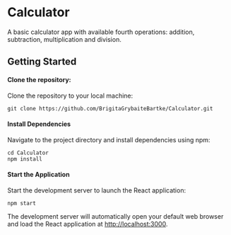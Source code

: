 # Calculator

A basic calculator app with available fourth operations: addition, subtraction, multiplication and division.

## Getting Started

#### Clone the repository:  
Clone the repository to your local machine:
``` 
git clone https://github.com/BrigitaGrybaiteBartke/Calculator.git
```

#### Install Dependencies
Navigate to the project directory and install dependencies using npm:
```
cd Calculator
npm install
```

#### Start the Application
Start the development server to launch the React application:
```
npm start
```

The development server will automatically open your default web browser and load the React application at [http://localhost:3000](http://localhost:3000).
